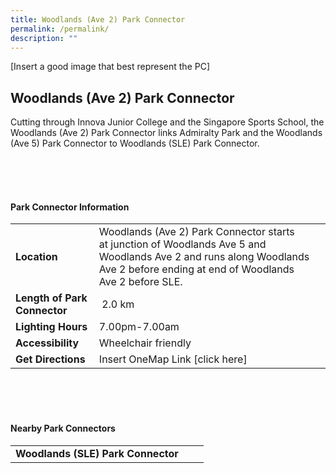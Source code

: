 ```yaml
---
title: Woodlands (Ave 2) Park Connector
permalink: /permalink/
description: ""
---
```

[Insert a good image that best represent the PC]

## Woodlands (Ave 2) Park Connector

Cutting through Innova Junior College and the Singapore Sports School, the Woodlands (Ave 2) Park Connector links Admiralty Park and the Woodlands (Ave 5) Park Connector to Woodlands (SLE) Park Connector.

<br>
<br>
<br>

#### Park Connector Information
|  |  |  |
| -------- | -------- | -------- |
| **Location** | Woodlands (Ave 2) Park Connector starts at&nbsp;junction of Woodlands Ave 5 and Woodlands Ave 2&nbsp;and runs along&nbsp;Woodlands Ave 2&nbsp;before ending at&nbsp;end of Woodlands Ave 2 before SLE. |  |
| **Length of Park Connector** | &nbsp;2.0 km |  |
| **Lighting Hours** | 7.00pm-7.00am | |
| **Accessibility** | Wheelchair friendly | |
| **Get Directions** | Insert OneMap Link [click here] | |

<br>
<br>
<br>	

#### Nearby Park Connectors
|   |  |  |
| -------- | -------- | -------- |
| **Woodlands (SLE) Park Connector** | | |